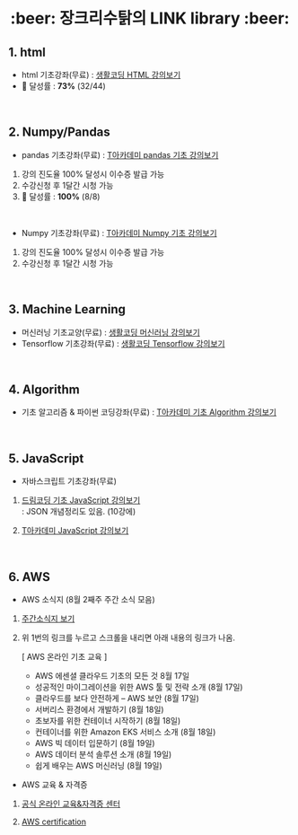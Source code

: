 <h1 align='center'> :beer: 장크리수탉의 LINK library :beer:</h1>


## 1. html
- html 기초강좌(무료) : <a href="https://www.youtube.com/playlist?list=PLuHgQVnccGMDUzDDCKW-pCZQY-MMCX5yB">생활코딩 HTML 강의보기</a>
- :feet: 달성률 : **73%** (32/44)

<br>

## 2. Numpy/Pandas
- pandas 기초강좌(무료) : <a href="https://tacademy.skplanet.com/live/player/onlineLectureDetail.action?seq=180">T아카데미 pandas 기초 강의보기</a>
 1. 강의 진도율 100% 달성시 이수증 발급 가능
 2. 수강신청 후 1달간 시청 가능
 3. :feet: 달성률 : **100%** (8/8)
 
<br>

- Numpy 기초강좌(무료) : <a href="https://tacademy.skplanet.com/live/player/onlineLectureDetail.action?seq=153">T아카데미 Numpy 기초 강의보기</a>
 1. 강의 진도율 100% 달성시 이수증 발급 가능
 2. 수강신청 후 1달간 시청 가능

<br>

## 3. Machine Learning
- 머신러닝 기초교양(무료) : <a href="https://www.youtube.com/playlist?list=PLuHgQVnccGMDy5oF7G5WYxLF3NCYhB9H9">생활코딩 머신러닝 강의보기</a>
- Tensorflow 기초강좌(무료) : <a href="https://www.youtube.com/playlist?list=PLl1irxoYh2wyLwJutUZx5Q_QEEDZoXBnz">생활코딩 Tensorflow 강의보기</a>

<br>

## 4. Algorithm
- 기초 알고리즘 & 파이썬 코딩강좌(무료) : <a href="https://tacademy.skplanet.com/live/player/onlineLectureDetail.action?seq=175">T아카데미 기초 Algorithm 강의보기</a>

<br>

## 5. JavaScript
- 자바스크립트 기초강좌(무료) 
 1. <a href="https://www.youtube.com/playlist?list=PLv2d7VI9OotTVOL4QmPfvJWPJvkmv6h-2">드림코딩 기초 JavaScript 강의보기</a>
 <br> : JSON 개념정리도 있음. (10강에)
 
 2. <a href="https://tacademy.skplanet.com/live/player/onlineLectureDetail.action?seq=54"> T아카데미 JavaScript 강의보기</a>

<br>

## 6. AWS
- AWS 소식지 (8월 2째주 주간 소식 모음)
1. <a href="https://aws.amazon.com/ko/blogs/korea/week-in-review-09-08-21/?fbclid=IwAR0ixuXcxaSirlqL2ffZXltBXsiQVD_zCL9w3MgsjqiKRrcKZJEozVie3WE">주간소식지 보기</a>

2. 위 1번의 링크를 누르고 스크롤을 내리면 아래 내용의 링크가 나옴.

   [ AWS 온라인 기초 교육 ]

    -  AWS 에센셜 클라우드 기초의 모든 것 8월 17일
    - 성공적인 마이그레이션을 위한 AWS 툴 및 전략 소개 (8월 17일)
    - 클라우드를 보다 안전하게 – AWS 보안 (8월 17일)
    - 서버리스 환경에서 개발하기 (8월 18일)
    - 초보자를 위한 컨테이너 시작하기 (8월 18일)
    - 컨테이너를 위한 Amazon EKS 서비스 소개 (8월 18일)
    - AWS 빅 데이터 입문하기 (8월 19일)
    - AWS 데이터 분석 솔루션 소개 (8월 19일)
    - 쉽게 배우는 AWS 머신러닝 (8월 19일)

- AWS 교육 & 자격증
1. <a href="https://www.aws.training/">공식 온라인 교육&자격증 센터</a>

2. <a href="https://aws.amazon.com/ko/certification/certification-prep/?th=cta&cta=header&p=2">AWS certification</a>
